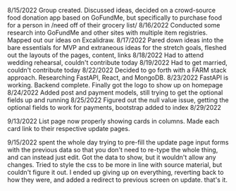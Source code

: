 8/15/2022
Group created. Discussed ideas, decided on a crowd-source food donation app based on GoFundMe, but specifically to purchase food for a person in /need off of their grocery list/
8/16/2022
Conducted some research into GoFundMe and other sites with multiple item registries. Mapped out our ideas on Excalidraw.
8/17/2022
Pared down ideas into the bare essentials for MVP and extraneous ideas for the stretch goals, fleshed out the layouts of the pages, content, links
8/18/2022
Had to attend wedding rehearsal, couldn't contribute today
8/19/2022
Had to get married, couldn't contribute today
8/22/2022
Decided to go forth with a FARM stack approach. Researching FastAPI, React, and MongoDB.
8/23/2022
FastAPI is working. Backend complete. Finally got the logo to show up on homepage
8/24/2022
Added post and payment models, still trying to get the optional fields up and running
8/25/2022
Figured out the null value issue, getting the optional fields to work for payments, bootstrap added to index
8/29/2022

9/13/2022
List page now properly showing cards in columns. Made each card link to their respective update pages.

9/15/2022
spent the whole day trying to pre-fill the update page input forms with the previous data so that you don't need to re-type the whole thing, and can instead just edit. Got the data to show, but it wouldn't allow any changes. Tried to style the css to be more in line with source material, but couldn't figure it out. I ended up giving up on everything, reverting back to how they were, and added a redirect to previous screen on update. that's it.
